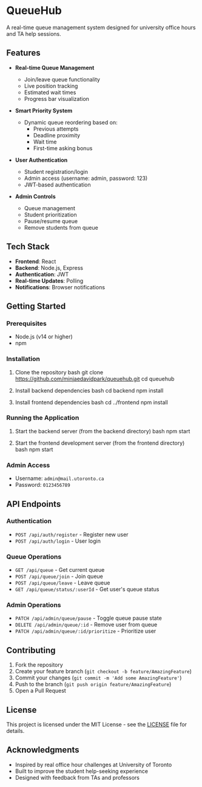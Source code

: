 # QueueHub

A real-time queue management system designed for university office hours and TA help sessions.

## Features

- **Real-time Queue Management**
  - Join/leave queue functionality
  - Live position tracking
  - Estimated wait times
  - Progress bar visualization

- **Smart Priority System**
  - Dynamic queue reordering based on:
    - Previous attempts
    - Deadline proximity
    - Wait time
    - First-time asking bonus

- **User Authentication**
  - Student registration/login
  - Admin access (username: admin, password: 123)
  - JWT-based authentication

- **Admin Controls**
  - Queue management
  - Student prioritization
  - Pause/resume queue
  - Remove students from queue

## Tech Stack

- **Frontend**: React
- **Backend**: Node.js, Express
- **Authentication**: JWT
- **Real-time Updates**: Polling
- **Notifications**: Browser notifications

## Getting Started

### Prerequisites

- Node.js (v14 or higher)
- npm

### Installation

1. Clone the repository
  bash
  git clone https://github.com/minjaedavidpark/queuehub.git
  cd queuehub

2. Install backend dependencies
  bash
  cd backend
  npm install

3. Install frontend dependencies
  bash
  cd ../frontend
  npm install


### Running the Application

1. Start the backend server (from the backend directory)
   bash
   npm start


2. Start the frontend development server (from the frontend directory)
   bash
   npm start


### Admin Access
- Username: `admin@mail.utoronto.ca`
- Password: `0123456789`

## API Endpoints

### Authentication
- `POST /api/auth/register` - Register new user
- `POST /api/auth/login` - User login

### Queue Operations
- `GET /api/queue` - Get current queue
- `POST /api/queue/join` - Join queue
- `POST /api/queue/leave` - Leave queue
- `GET /api/queue/status/:userId` - Get user's queue status

### Admin Operations
- `PATCH /api/admin/queue/pause` - Toggle queue pause state
- `DELETE /api/admin/queue/:id` - Remove user from queue
- `PATCH /api/admin/queue/:id/prioritize` - Prioritize user

## Contributing

1. Fork the repository
2. Create your feature branch (`git checkout -b feature/AmazingFeature`)
3. Commit your changes (`git commit -m 'Add some AmazingFeature'`)
4. Push to the branch (`git push origin feature/AmazingFeature`)
5. Open a Pull Request

## License

This project is licensed under the MIT License - see the [LICENSE](LICENSE) file for details.

## Acknowledgments

- Inspired by real office hour challenges at University of Toronto
- Built to improve the student help-seeking experience
- Designed with feedback from TAs and professors
